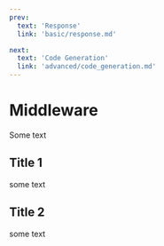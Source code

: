 ```yaml
---
prev:
  text: 'Response'
  link: 'basic/response.md'

next:
  text: 'Code Generation'
  link: 'advanced/code_generation.md'
---
```




# Middleware

Some text

## Title 1

some text

## Title 2

some text
